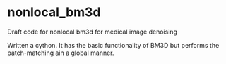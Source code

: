 # nonlocal_bm3d

Draft code for nonlocal bm3d for medical image denoising

Written a cython.  It has the basic functionality of BM3D but performs the patch-matching ain a global manner.
